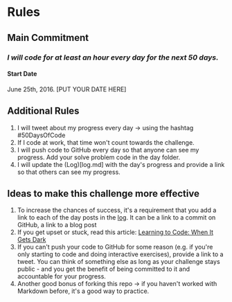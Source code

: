 
# Rules 

## Main Commitment
### *I will code for at least an hour every day for the next 50 days.*

#### Start Date
June 25th, 2016. [PUT YOUR DATE HERE]

## Additional Rules
1. I will tweet about my progress every day -> using the hashtag #50DaysOfCode
2. If I code at work, that time won't count towards the challenge.
3. I will push code to GitHub every day so that anyone can see my progress. Add your solve problem code in the day folder.
4. I will update the (Log)[log.md] with the day's progress and provide a link so that others can see my progress.


## Ideas to make this challenge more effective
1. To increase the chances of success, it's a requirement that you add a link to each of the day posts in the [log](log.md). It can be a link to a commit on GitHub, a link to a blog post
2. If you get upset or stuck, read this article: [Learning to Code: When It Gets Dark](https://www.freecodecamp.org/news/learning-to-code-when-it-gets-dark-e485edfb58fd/)
4. If you can't push your code to GitHub for some reason (e.g. if you're only starting to code and doing interactive exercises), provide a link to a tweet. You can think of something else as long as your challenge stays public - and you get the benefit of being committed to it and accountable for your progress.
5. Another good bonus of forking this repo -> if you haven't worked with Markdown before, it's a good way to practice.
